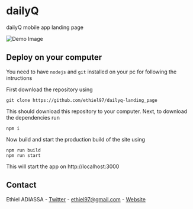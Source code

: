 # dailyQ

dailyQ mobile app landing page


![Demo Image](https://github.com/Ethiel97/dailyq-landing_page/blob/master/assets/images/banner.jpg)

## Deploy on your computer

You need to have `nodejs` and `git` installed on your pc for following the intructions

First download the repository using
```
git clone https://github.com/ethiel97/dailyq-landing_page
```

This should download this repository to your computer. Next, to download the dependencies run
```
npm i
```

Now build and start the production build of the site using
```
npm run build
npm run start
```

This will start the app on http://localhost:3000


## Contact

Ethiel ADIASSA - [Twitter](https://www.twitter.com/enthusiastDev) - ethiel97@gmail.com - [Website](https://ethieladiassa.me)